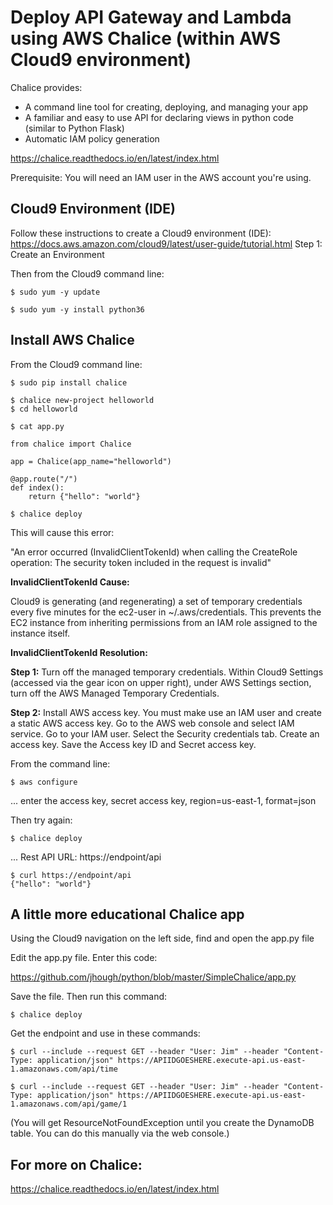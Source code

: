 
# Deploy API Gateway and Lambda using AWS Chalice (within AWS Cloud9 environment)

Chalice provides:
* A command line tool for creating, deploying, and managing your app
* A familiar and easy to use API for declaring views in python code (similar to Python Flask)
* Automatic IAM policy generation

https://chalice.readthedocs.io/en/latest/index.html

Prerequisite: You will need an IAM user in the AWS account you're using.



## Cloud9 Environment (IDE)

Follow these instructions to create a Cloud9 environment (IDE):
https://docs.aws.amazon.com/cloud9/latest/user-guide/tutorial.html
Step 1: Create an Environment

Then from the Cloud9 command line:

```
$ sudo yum -y update

$ sudo yum -y install python36
```


## Install AWS Chalice

From the Cloud9 command line:

```
$ sudo pip install chalice

$ chalice new-project helloworld
$ cd helloworld

$ cat app.py

from chalice import Chalice

app = Chalice(app_name="helloworld")

@app.route("/")
def index():
    return {"hello": "world"}

$ chalice deploy
```

This will cause this error:

"An error occurred (InvalidClientTokenId) when calling the CreateRole operation: The security token included in the request is invalid"

**InvalidClientTokenId Cause:**

Cloud9 is generating (and regenerating) a set of temporary credentials every five minutes for the ec2-user in ~/.aws/credentials. This prevents the EC2 instance from inheriting permissions from an IAM role assigned to the instance itself.

**InvalidClientTokenId Resolution:**

**Step 1:** Turn off the managed temporary credentials.
Within Cloud9 Settings (accessed via the gear icon on upper right), under AWS Settings section, turn off the AWS Managed Temporary Credentials.

**Step 2:** Install AWS access key.
You must make use an IAM user and create a static AWS access key.
Go to the AWS web console and select IAM service. Go to your IAM user. Select the Security credentials tab. Create an access key. Save the Access key ID and Secret access key.

From the command line:

```
$ aws configure
```
... enter the access key, secret access key, region=us-east-1, format=json

Then try again:
```
$ chalice deploy
```
...
Rest API URL: https://endpoint/api

```
$ curl https://endpoint/api
{"hello": "world"}
```


## A little more educational Chalice app

Using the Cloud9 navigation on the left side, find and open the app.py file

Edit the app.py file. Enter this code:

https://github.com/jhough/python/blob/master/SimpleChalice/app.py

Save the file. Then run this command:

```
$ chalice deploy
```

Get the endpoint and use in these commands:

```
$ curl --include --request GET --header "User: Jim" --header "Content-Type: application/json" https://APIIDGOESHERE.execute-api.us-east-1.amazonaws.com/api/time

$ curl --include --request GET --header "User: Jim" --header "Content-Type: application/json" https://APIIDGOESHERE.execute-api.us-east-1.amazonaws.com/api/game/1
```
(You will get ResourceNotFoundException until you create the DynamoDB table. You can do this manually via the web console.)



## For more on Chalice:

https://chalice.readthedocs.io/en/latest/index.html

